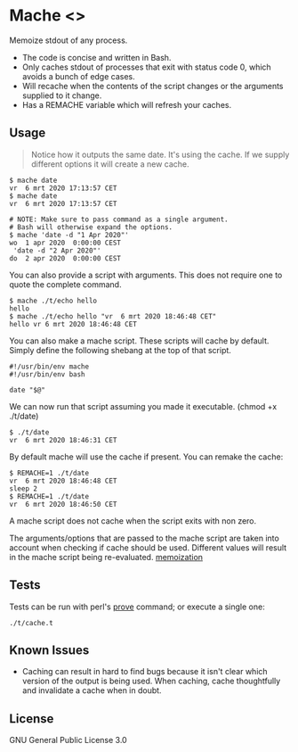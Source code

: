 # Mache <>

Memoize stdout of any process.

- The code is concise and written in Bash.
- Only caches stdout of processes that exit with status code 0, which avoids
  a bunch of edge cases.
- Will recache when the contents of the script changes or the arguments
  supplied to it change.
- Has a REMACHE variable which will refresh your caches.

## Usage

> Notice how it outputs the same date. It's using the cache. If we supply
> different options it will create a new cache.

```
$ mache date
vr  6 mrt 2020 17:13:57 CET
$ mache date
vr  6 mrt 2020 17:13:57 CET

# NOTE: Make sure to pass command as a single argument.
# Bash will otherwise expand the options.
$ mache 'date -d "1 Apr 2020"'
wo  1 apr 2020  0:00:00 CEST
 'date -d "2 Apr 2020"'
do  2 apr 2020  0:00:00 CEST
```

You can also provide a script with arguments. This does not require one to
quote the complete command.

```
$ mache ./t/echo hello
hello
$ mache ./t/echo hello "vr  6 mrt 2020 18:46:48 CET"
hello vr 6 mrt 2020 18:46:48 CET
```

You can also make a mache script. These scripts will cache by default. Simply
define the following shebang at the top of that script.

```
#!/usr/bin/env mache
#!/usr/bin/env bash

date "$@"
```

We can now run that script assuming you made it executable. (chmod +x ./t/date)

```
$ ./t/date
vr  6 mrt 2020 18:46:31 CET
```


By default mache will use the cache if present. You can remake the cache:

```
$ REMACHE=1 ./t/date
vr  6 mrt 2020 18:46:48 CET
sleep 2 
$ REMACHE=1 ./t/date
vr  6 mrt 2020 18:46:50 CET
```

A mache script does not cache when the script exits with non zero.

The arguments/options that are passed to the mache script are taken into
account when checking if cache should be used. Different values will result in
the mache script being re-evaluated. [memoization][3]

## Tests

Tests can be run with perl's [prove][2] command; or execute a single one:

`./t/cache.t`

## Known Issues

- Caching can result in hard to find bugs because it isn't clear which version
  of the output is being used. When caching, cache thoughtfully and invalidate
  a cache when in doubt.

## License

GNU General Public License 3.0

[1]:./t/date
[2]:https://perldoc.perl.org/prove.html
[3]:https://en.wikipedia.org/wiki/Memoization
